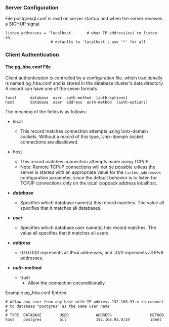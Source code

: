 ### Server Configuration
File postgresql.conf is read on server startup and when the server receives a SIGHUP signal.
```
listen_addresses = 'localhost'		# what IP address(es) to listen on;
					# defaults to 'localhost'; use '*' for all
```

### Client Authentication
#### The pg_hba.conf File
Client authentication is controlled by a configuration file, which traditionally is named pg_hba.conf and is stored in the database cluster's data directory.
A record can have one of the seven formats
```
local      database  user  auth-method  [auth-options]
host       database  user  address  auth-method  [auth-options]
```
The meaning of the fields is as follows:
- local
   - This record matches connection attempts using Unix-domain sockets. Without a record of this type, Unix-domain socket connections are disallowed.
- host
   - This record matches connection attempts made using TCP/IP.
   - Note: Remote TCP/IP connections will not be possible unless the server is started with an appropriate value for the `listen_addresses` configuration parameter, since the default behavior is to listen for TCP/IP connections only on the local loopback address localhost.

- ***database***
  - Specifies which database name(s) this record matches. The value all specifies that it matches all databases.
- ***user***
  - Specifies which database user name(s) this record matches. The value all specifies that it matches all users.
- ***address***
  - 0.0.0.0/0 represents all IPv4 addresses, and ::0/0 represents all IPv6 addresses.
- ***auth-method***
  - trust
    - Allow the connection unconditionally.

Example pg_hba.conf Entries
```
# Allow any user from any host with IP address 192.168.93.x to connect
# to database "postgres" as the same user name
#
# TYPE  DATABASE        USER            ADDRESS                 METHOD
host    postgres        all             192.168.93.0/24         ident
```
